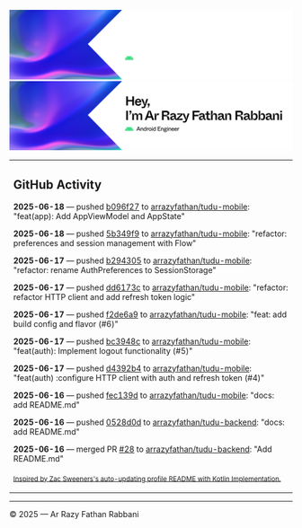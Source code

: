 ![Ar Razy Fathan Rabbani Banner](https://github.com/arrazyfathan/arrazyfathan/blob/main/media/banner-dark.png#gh-dark-mode-only)
![Ar Razy Fathan Rabbani Banner](https://github.com/arrazyfathan/arrazyfathan/blob/main/media/banner-light.png#gh-light-mode-only)

<table><tr><td valign="top" width="100%">    

## GitHub Activity

**2025-06-18** — pushed [b096f27](https://github.com/arrazyfathan/tudu-mobile/commits/b096f271725659985a4d05729c67d46445f618f6) to [arrazyfathan/tudu-mobile](https://github.com/arrazyfathan/tudu-mobile): "feat(app): Add AppViewModel and AppState"

**2025-06-18** — pushed [5b349f9](https://github.com/arrazyfathan/tudu-mobile/commits/5b349f9a562b59e5a0d6d945d58381045f73d90e) to [arrazyfathan/tudu-mobile](https://github.com/arrazyfathan/tudu-mobile): "refactor: preferences and session management with Flow"

**2025-06-17** — pushed [b294305](https://github.com/arrazyfathan/tudu-mobile/commits/b294305d6e1818ae78c3d62527b7426e84a04393) to [arrazyfathan/tudu-mobile](https://github.com/arrazyfathan/tudu-mobile): "refactor: rename AuthPreferences to SessionStorage"

**2025-06-17** — pushed [dd6173c](https://github.com/arrazyfathan/tudu-mobile/commits/dd6173c5bb3907297b68272f8c83a316a7672423) to [arrazyfathan/tudu-mobile](https://github.com/arrazyfathan/tudu-mobile): "refactor: refactor HTTP client and add refresh token logic"

**2025-06-17** — pushed [f2de6a9](https://github.com/arrazyfathan/tudu-mobile/commits/f2de6a9749c3ea107a6cb5b421e5cf8cd024cf3e) to [arrazyfathan/tudu-mobile](https://github.com/arrazyfathan/tudu-mobile): "feat: add build config and flavor (#6)"

**2025-06-17** — pushed [bc3948c](https://github.com/arrazyfathan/tudu-mobile/commits/bc3948c66325273bc7a91f87d1fabc083592c01b) to [arrazyfathan/tudu-mobile](https://github.com/arrazyfathan/tudu-mobile): "feat(auth): Implement logout functionality (#5)"

**2025-06-17** — pushed [d4392b4](https://github.com/arrazyfathan/tudu-mobile/commits/d4392b43bde2ecc62362e63a4f297c69904d0ba8) to [arrazyfathan/tudu-mobile](https://github.com/arrazyfathan/tudu-mobile): "feat(auth) :configure HTTP client with auth and refresh token (#4)"

**2025-06-16** — pushed [fec139d](https://github.com/arrazyfathan/tudu-mobile/commits/fec139de0d45bc0bed5985d4ce4dad26514c8ac9) to [arrazyfathan/tudu-mobile](https://github.com/arrazyfathan/tudu-mobile): "docs: add README.md"

**2025-06-16** — pushed [0528d0d](https://github.com/arrazyfathan/tudu-backend/commits/0528d0de481616f18d98452140d1e427f721c6b0) to [arrazyfathan/tudu-backend](https://github.com/arrazyfathan/tudu-backend): "docs: add README.md"

**2025-06-16** — merged PR [#28](https://github.com/arrazyfathan/tudu-backend/pull/28) to [arrazyfathan/tudu-backend](https://github.com/arrazyfathan/tudu-backend): "Add README.md"
                
<sub><a href="https://github.com/ZacSweers/ZacSweers/">Inspired by Zac Sweeners's auto-updating profile README with Kotlin Implementation.</a></sub>
</table>

<!--START_SECTION:waka-->
<!--END_SECTION:waka-->

---
© 2025 — Ar Razy Fathan Rabbani